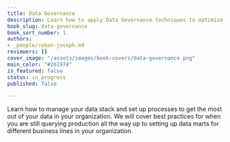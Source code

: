 ```yaml
---
title: Data Governance
description: Learn how to apply Data Governance techniques to optimize your data stack
book_slug: data-governance
book_sort_number: 1
authors:
- _people/rohan-joseph.md
reviewers: []
cover_image: "/assets/images/book-covers/data-governance.png"
main_color: "#261974"
is_featured: false
status: in_progress
published: false

---
```

Learn how to manage your data stack and set up processes to get the most out of your data in your organization. We will cover best practices for when you are still querying production all the way up to setting up data marts for different business lines in your organization.
